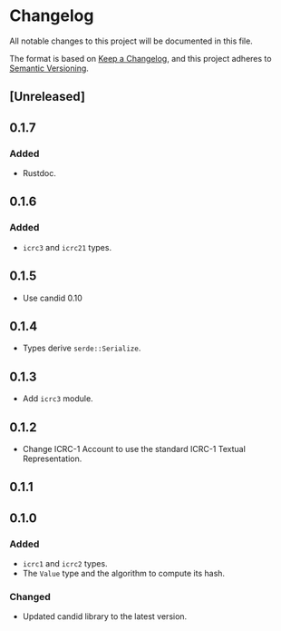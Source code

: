 # Changelog

All notable changes to this project will be documented in this file.

The format is based on [Keep a Changelog](https://keepachangelog.com/en/1.0.0/),
and this project adheres to [Semantic Versioning](https://semver.org/spec/v2.0.0.html).

## [Unreleased]

## 0.1.7

### Added

- Rustdoc.

## 0.1.6

### Added

- `icrc3` and `icrc21` types.

## 0.1.5

- Use candid 0.10

## 0.1.4

- Types derive `serde::Serialize`.

## 0.1.3

- Add `icrc3` module.

## 0.1.2

- Change ICRC-1 Account to use the standard ICRC-1 Textual Representation.

## 0.1.1

## 0.1.0

### Added

- `icrc1` and `icrc2` types.
- The `Value` type and the algorithm to compute its hash.

### Changed

- Updated candid library to the latest version.
